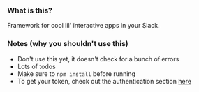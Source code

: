 ### What is this?
Framework for cool lil' interactive apps in your Slack.

### Notes (why you shouldn't use this)
- Don't use this yet, it doesn't check for a bunch of errors
- Lots of todos
- Make sure to `npm install` before running
- To get your token, check out the authentication section [here](https://api.slack.com/web)
